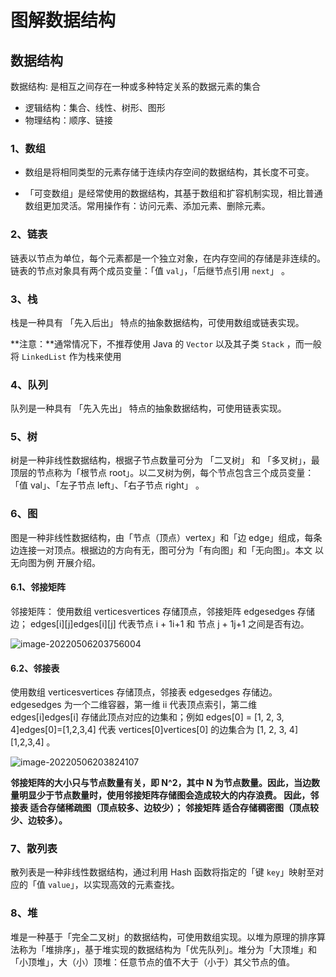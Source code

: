 # 图解数据结构

## 数据结构

数据结构: 是相互之间存在一种或多种特定关系的数据元素的集合



* 逻辑结构：集合、线性、树形、图形
* 物理结构：顺序、链接



### 1、数组

*  数组是将相同类型的元素存储于连续内存空间的数据结构，其长度不可变。



* 「可变数组」是经常使用的数据结构，其基于数组和扩容机制实现，相比普通数组更加灵活。常用操作有：访问元素、添加元素、删除元素。















### 2、链表

链表以节点为单位，每个元素都是一个独立对象，在内存空间的存储是非连续的。链表的节点对象具有两个成员变量：「值 `val`」，「后继节点引用 `next`」 。



















### 3、栈

栈是一种具有 「先入后出」 特点的抽象数据结构，可使用数组或链表实现。

**注意：**通常情况下，不推荐使用 Java 的 `Vector` 以及其子类 `Stack` ，而一般将 `LinkedList` 作为栈来使用











### 4、队列

队列是一种具有 「先入先出」 特点的抽象数据结构，可使用链表实现。















### 5、树

树是一种非线性数据结构，根据子节点数量可分为 「二叉树」 和 「多叉树」，最顶层的节点称为「根节点 root」。以二叉树为例，每个节点包含三个成员变量：「值 val」、「左子节点 left」、「右子节点 right」 。







### 6、图

图是一种非线性数据结构，由「节点（顶点）vertex」和「边 edge」组成，每条边连接一对顶点。根据边的方向有无，图可分为「有向图」和「无向图」。本文 以无向图为例 开展介绍。

#### 6.1、邻接矩阵



邻接矩阵： 使用数组 verticesvertices 存储顶点，邻接矩阵 edgesedges 存储边； edges[i][j]edges[i][j] 代表节点 i + 1i+1 和 节点 j + 1j+1 之间是否有边。

![image-20220506203756004](C:\Users\27815\AppData\Roaming\Typora\typora-user-images\image-20220506203756004.png)

#### 6.2、邻接表

使用数组 verticesvertices 存储顶点，邻接表 edgesedges 存储边。 edgesedges 为一个二维容器，第一维 ii 代表顶点索引，第二维 edges[i]edges[i] 存储此顶点对应的边集和；例如 edges[0] = [1, 2, 3, 4]edges[0]=[1,2,3,4] 代表 vertices[0]vertices[0] 的边集合为 [1, 2, 3, 4][1,2,3,4] 。

![image-20220506203824107](C:\Users\27815\AppData\Roaming\Typora\typora-user-images\image-20220506203824107.png)

**邻接矩阵的大小只与节点数量有关，即 N^2，其中 N 为节点数量。因此，当边数量明显少于节点数量时，使用邻接矩阵存储图会造成较大的内存浪费。
因此，邻接表 适合存储稀疏图（顶点较多、边较少）； 邻接矩阵 适合存储稠密图（顶点较少、边较多）。**





### 7、散列表

散列表是一种非线性数据结构，通过利用 Hash 函数将指定的「键 `key`」映射至对应的「值 `value`」，以实现高效的元素查找。













### 8、堆

堆是一种基于「完全二叉树」的数据结构，可使用数组实现。以堆为原理的排序算法称为「堆排序」，基于堆实现的数据结构为「优先队列」。堆分为「大顶堆」和「小顶堆」，大（小）顶堆：任意节点的值不大于（小于）其父节点的值。
